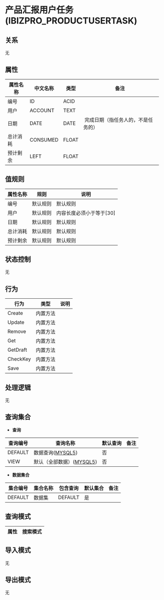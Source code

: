 # 产品汇报用户任务(IBIZPRO_PRODUCTUSERTASK)

  

## 关系
无

## 属性

| 属性名称        |    中文名称    | 类型     |  备注  |
| --------   |------------| -----   |  -------- | 
|编号|ID|ACID|&nbsp;|
|用户|ACCOUNT|TEXT|&nbsp;|
|日期|DATE|DATE|&nbsp;完成日期（指任务人的，不是任务的）|
|总计消耗|CONSUMED|FLOAT|&nbsp;|
|预计剩余|LEFT|FLOAT|&nbsp;|

## 值规则
| 属性名称    | 规则    |  说明  |
| --------   |------------| ----- | 
|编号|默认规则|默认规则|
|用户|默认规则|内容长度必须小于等于[30]|
|日期|默认规则|默认规则|
|总计消耗|默认规则|默认规则|
|预计剩余|默认规则|默认规则|

## 状态控制

无


## 行为
| 行为    | 类型    |  说明  |
| --------   |------------| ----- | 
|Create|内置方法|&nbsp;|
|Update|内置方法|&nbsp;|
|Remove|内置方法|&nbsp;|
|Get|内置方法|&nbsp;|
|GetDraft|内置方法|&nbsp;|
|CheckKey|内置方法|&nbsp;|
|Save|内置方法|&nbsp;|

## 处理逻辑
无

## 查询集合

* **查询**

| 查询编号 | 查询名称       | 默认查询 |   备注|
| --------  | --------   | --------   | ----- |
|DEFAULT|数据查询([MYSQL5](../../appendix/query_MYSQL5.md#IbzproProductUserTask_Default))|否|&nbsp;|
|VIEW|默认（全部数据）([MYSQL5](../../appendix/query_MYSQL5.md#IbzproProductUserTask_View))|否|&nbsp;|

* **数据集合**

| 集合编号 | 集合名称   |  包含查询  | 默认集合 |   备注|
| --------  | --------   | -------- | --------   | ----- |
|DEFAULT|数据集|DEFAULT|是|&nbsp;|

## 查询模式
| 属性      |    搜索模式     |
| --------   |------------|

## 导入模式
无


## 导出模式
无
